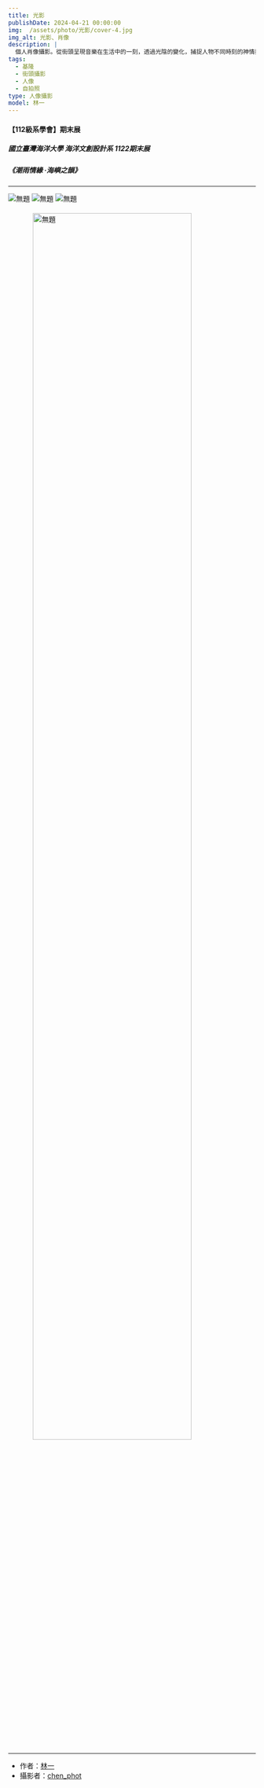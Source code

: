 ```yaml
---
title: 光影
publishDate: 2024-04-21 00:00:00
img:  /assets/photo/光影/cover-4.jpg
img_alt: 光影、肖像
description: |
  個人肖像攝影。從街頭呈現音樂在生活中的一刻，透過光陰的變化，捕捉人物不同時刻的神情與情感。以光影作為時間的軌跡，將人物的情感與光影融合在一起。
tags:
  - 基隆
  - 街頭攝影
  - 人像
  - 自拍照
type: 人像攝影
model: 林一
---
```


#### 【112級系學會】期末展
##### 國立臺灣海洋大學 海洋文創設計系 1122期末展
##### 《潮雨情緣 ·海嶼之韻》

---

<img src="/assets/photo/光影/portfolio.jpeg" alt="無題" class="portfolio" />
<img src="/assets/photo/光影/portfolio_2.jpeg" alt="無題" class="portfolio" />
<img src="/assets/photo/光影/portfolio_3.jpeg" alt="無題" class="portfolio" />

<br>

<img src="/assets/photo/光影/實照.jpg" alt="無題" class="photo" />

---

- 作者：[林一](https://www.instagram.com/tana01ouo/)
- 攝影者：[chen_phot](https://www.instagram.com/chen_phot/)

<style>
  .photo {
    width: 80%;
    margin: auto;
    margin-top: 20px;
    display: block;
  }